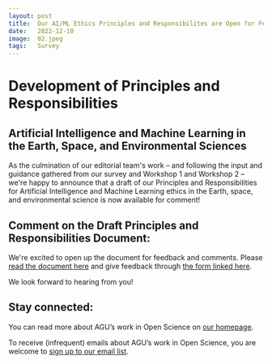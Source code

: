 ```yaml
---
layout: post
title:  Our AI/ML Ethics Principles and Responsibilites are Open for Feedback!
date:   2022-12-10
image:  02.jpeg
tags:   Survey
---
```

# Development of Principles and Responsibilities
## Artificial Intelligence and Machine Learning in the Earth, Space, and Environmental Sciences
As the culmination of our editorial team's work – and following the input and guidance gathered from our survey and Workshop 1 and Workshop 2 – we're happy to announce that a draft of our Principles and Responsibilities for Artificial Intelligence and Machine Learning ethics in the Earth, space, and environmental science is now available for comment!

## Comment on the Draft Principles and Responsibilities Document:

We're excited to open up the document for feedback and comments. Please [read the document here](https://doi.org/10.22541/essoar.167080673.37483484/v1) and give feedback through [the form linked here](https://docs.google.com/forms/d/e/1FAIpQLSeqG983O-VXovW2033O31neDCmbVQl8NesvcLQqvMCu-mETpw/viewform). 

We look forward to hearing from you!

## Stay connected:
You can read more about AGU’s work in Open Science on [our homepage](https://www.agu.org/open-science).

To receive (infrequent) emails about AGU’s work in Open Science, you are welcome to [sign up to our email list](https://forms.monday.com/forms/b4284b3ea07f6e4d801f03451d5f7ac4?r=use1). 
